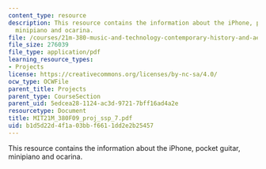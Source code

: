 ```yaml
---
content_type: resource
description: This resource contains the information about the iPhone, pocket guitar,
  minipiano and ocarina.
file: /courses/21m-380-music-and-technology-contemporary-history-and-aesthetics-fall-2009/b1d5d22d4f1a03bbf6611dd2e2b25457_MIT21M_380F09_proj_ssp_7.pdf
file_size: 276039
file_type: application/pdf
learning_resource_types:
- Projects
license: https://creativecommons.org/licenses/by-nc-sa/4.0/
ocw_type: OCWFile
parent_title: Projects
parent_type: CourseSection
parent_uid: 5edcea28-1124-ac3d-9721-7bff16ad4a2e
resourcetype: Document
title: MIT21M_380F09_proj_ssp_7.pdf
uid: b1d5d22d-4f1a-03bb-f661-1dd2e2b25457
---
```

This resource contains the information about the iPhone, pocket guitar, minipiano and ocarina.